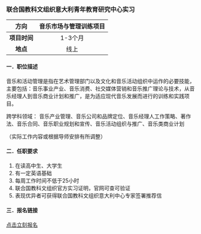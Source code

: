 ### 联合国教科文组织意大利青年教育研究中心实习


|  **方向**  | 音乐市场与管理训练项目 |
|:--------:|:------------:|
| **项目时间** |    1-3个月     |
|  **地点**  |      线上      |


#### 一．职位描述

音乐和活动管理是指在艺术管理部门以及文化和音乐活动组织中运作的必要技能，主要包括：音乐事业产业、音乐消费、社交媒体营销和音乐推广理论与技术，从音乐经理人到音乐商业计划和推广，是为适应现代音乐发展而进行的训练和实践项目。

跨学科领域：
音乐产业管理、音乐公司和品牌定位、音乐经理人工作策略、著作法、音乐合同、音乐职业规划和宣传、音乐活动组织与推广、音乐类商业计划

（实际工作内容或根据导师安排有所调整）

#### 二．任职要求

1. 在读高中生、大学生
2. 有一定英语基础
3. 每周工作时间不低于25小时
4. 联合国教科文组织官方实习证明，官网可查可验证
5. 表现优异者可获得联合国教科文组织意大利中心专家签署推荐信


#### 三．报名链接
[点击立刻报名](https://ezygcyygfb.feishu.cn/share/base/form/shrcnyoWDn0NwQnTyfwrxo3XOnh)
